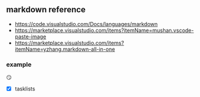 
## markdown reference
- https://code.visualstudio.com/Docs/languages/markdown
- https://marketplace.visualstudio.com/items?itemName=mushan.vscode-paste-image
- https://marketplace.visualstudio.com/items?itemName=yzhang.markdown-all-in-one

### example
:smirk: 
- [x] tasklists